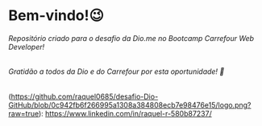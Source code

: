 # Bem-vindo!:wink:



###### Repositório criado para o desafio da Dio.me no Bootcamp Carrefour Web Developer!

###### Gratidão a todos da Dio e do Carrefour por esta oportunidade! :pray:



(https://github.com/raquel0685/desafio-Dio-GitHub/blob/0c942fb6f266995a1308a384808ecb7e98476e15/logo.png?raw=true): https://www.linkedin.com/in/raquel-r-580b87237/

